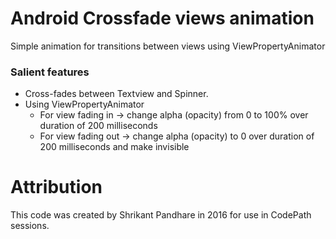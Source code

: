 # Android Crossfade views animation
Simple animation for transitions between views using ViewPropertyAnimator

### Salient features
* Cross-fades between Textview and Spinner.
* Using ViewPropertyAnimator
  * For view fading in -> change alpha (opacity) from 0 to 100% over duration of 200 milliseconds
  * For view fading out -> change alpha (opacity) to 0 over duration of 200 milliseconds and make invisible

# Attribution
This code was created by Shrikant Pandhare in 2016 for use in CodePath sessions.

